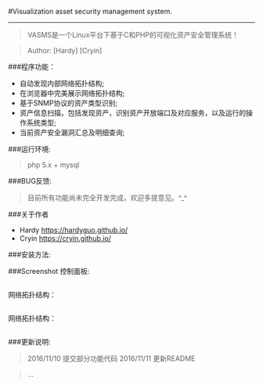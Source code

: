#Visualization asset security management system.


------

>VASMS是一个Linux平台下基于C和PHP的可视化资产安全管理系统！

>Author: [Hardy] [Cryin]

###程序功能：

* 自动发现内部网络拓扑结构;
* 在浏览器中完美展示网络拓扑结构;
* 基于SNMP协议的资产类型识别;
* 资产信息扫描，包括发现资产，识别资产开放端口及对应服务，以及运行的操作系统类型;
* 当前资产安全漏洞汇总及明细查询;

###运行环境:
> php 5.x + mysql

###BUG反馈:

>目前所有功能尚未完全开发完成，欢迎多提意见。^_^

###关于作者

* Hardy https://hardyguo.github.io/
* Cryin https://cryin.github.io/ 

###安装方法:

><TODO>

###Screenshot
控制面板:

![]()

网络拓扑结构：

![]()

网络拓扑结构：

![]()

###更新说明:

>2016/11/10 提交部分功能代码
>2016/11/11 更新README

>...


